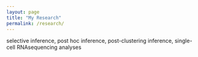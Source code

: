 ```yaml
---
layout: page
title: "My Research"
permalink: /research/
---
```




selective inference, post hoc inference, post-clustering inference, single-cell RNAsequencing analyses
